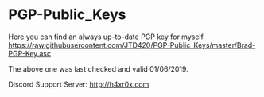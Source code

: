# PGP-Public_Keys

Here you can find an always up-to-date PGP key for myself.
https://raw.githubusercontent.com/JTD420/PGP-Public_Keys/master/Brad-PGP-Key.asc

The above one was last checked and valid 01/06/2019.

Discord Support Server: http://h4xr0x.com
